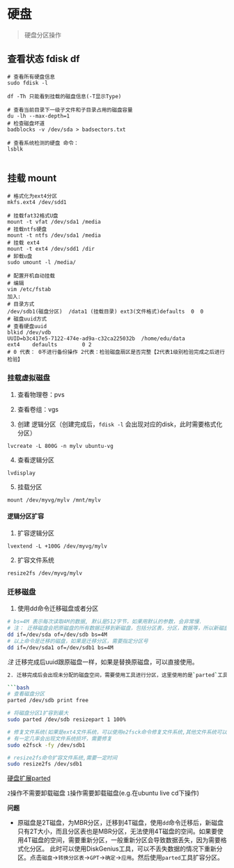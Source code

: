 # 硬盘
> 硬盘分区操作

## 查看状态 fdisk df
```shell script
# 查看所有硬盘信息
sudo fdisk -l
   
df -Th 只能看到挂载的磁盘信息(-T显示Type)

# 查看当前目录下一级子文件和子目录占用的磁盘容量
du -lh --max-depth=1 
# 检查磁盘坏道
badblocks -v /dev/sda > badsectors.txt

# 查看系统检测的硬盘 命令：
lsblk
 
```
## 挂载 mount
```shell script
# 格式化为ext4分区
mkfs.ext4 /dev/sdd1

# 挂载fat32格式U盘
mount -t vfat /dev/sda1 /media 
# 挂载ntfs硬盘
mount -t ntfs /dev/sda1 /media
# 挂载 ext4
mount -t ext4 /dev/sdd1 /dir
# 卸载u盘
sudo umount -l /media/

# 配置开机自动挂载
# 编辑
vim /etc/fstab
加入:
# 目录方式
/dev/sdb1(磁盘分区)  /data1 (挂载目录) ext3(文件格式)defaults  0  0
# 磁盘uuid方式
# 查看硬盘uuid
blkid /dev/vdb
UUID=b3c417e5-7122-474e-ad9a-c32ca225032b  /home/edu/data          ext4    defaults        0 2
# 0 代表： 0不进行备份操作 2代表：检验磁盘扇区是否完整【2代表1级别检验完成之后进行检验】
```

### 挂载虚拟磁盘
1. 查看物理卷：pvs

2. 查看卷组：vgs

3. 创建 逻辑分区（创建完成后，`fdisk -l` 会出现对应的disk，此时需要格式化分区）
```
lvcreate -L 800G -n mylv ubuntu-vg
```
4. 查看逻辑分区
```
lvdisplay

```
5. 挂载分区
```
mount /dev/myvg/mylv /mnt/mylv
```

#### 逻辑分区扩容
1. 扩容逻辑分区
```
lvextend -L +100G /dev/myvg/mylv
```
2. 扩容文件系统
```
resize2fs /dev/myvg/mylv
```

### 迁移磁盘
1. 使用dd命令迁移磁盘或者分区

```bash
# bs=4M 表示每次读取4M的数据, 默认是512字节，如果用默认的参数，会非常慢.
# 注： 迁移磁盘会把原磁盘的所有数据迁移到新磁盘，包括分区表，分区，数据等，所以新磁盘的大小要大于等于原磁盘。eg: 原磁盘是500G，新磁盘是1T.同时迁移磁盘不是按照已存在数据的大小来迁移的，而是按照磁盘的大小来迁移的。
dd if=/dev/sda of=/dev/sdb bs=4M
# 以上命令是迁移的磁盘，如果是迁移分区，需要指定分区号
dd if=/dev/sda1 of=/dev/sdb1 bs=4M
```

*注* 迁移完成后uuid跟原磁盘一样，如果是替换原磁盘，可以直接使用。

```bash
2. 迁移完成后会出现未分配的磁盘空间，需要使用工具进行分区，这里使用的是`parted`工具,gui工具有`gparted`

```bash
# 查看磁盘分区
parted /dev/sdb print free

# 将磁盘分区1扩容到最大
sudo parted /dev/sdb resizepart 1 100%

# 修复文件系统(如果是ext4文件系统，可以使用e2fsck命令修复文件系统,其他文件系统可以使用对应的命令修复文件系统)
# 有一定几率会出现文件系统损坏，需要修复
sudo e2fsck -fy /dev/sdb1

# resize2fs命令扩容文件系统,需要一定时间
sudo resize2fs /dev/sdb1

```

[硬盘扩展parted](https://unix.stackexchange.com/questions/373063/auto-expand-last-partition-to-use-all-unallocated-space-using-parted-in-batch-m/761845#761845?newreg=ef1e245852a547709453284556ba841b)


`2`操作不需要卸载磁盘 `1`操作需要卸载磁盘(e.g.在ubuntu live cd下操作)

**问题**
- 原磁盘是2T磁盘，为MBR分区，迁移到4T磁盘，使用`dd`命令迁移后，新磁盘只有2T大小，而且分区表也是MBR分区，无法使用4T磁盘的空间。如果要使用4T磁盘的空间，需要重新分区，一般重新分区会导致数据丢失，因为需要格式化分区。 此时可以使用DiskGenius工具，可以不丢失数据的情况下重新分区。点击`磁盘`->`转换分区表`->`GPT`->`确定`->`应用`。然后使用`parted`工具扩容分区。